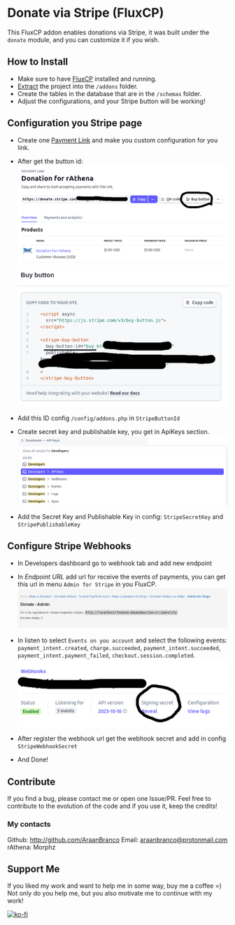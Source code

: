 # Donate via Stripe (FluxCP)
This FluxCP addon enables donations via Stripe, it was built under the `donate` module, and you can customize it if you wish.

## How to Install
- Make sure to have [FluxCP](https://github.com/rathena/FluxCP) installed and running.
- [Extract](https://github.com/AraanBranco/fluxcp-donate-stripe/archive/refs/heads/main.zip) the project into the `/addons` folder.
- Create the tables in the database that are in the `/schemas` folder.
- Adjust the configurations, and your Stripe button will be working!

## Configuration you Stripe page
- Create one [Payment Link](https://support.stripe.com/questions/how-to-accept-donations-through-stripe) and make you custom configuration for you link.
- After get the button id:
![payment-link-dash](./assets/payment-link-dash.png)
![get-button-id](./assets/get-button-id.png)

- Add this ID config `/config/addons.php` in `StripeButtonId`
- Create secret key and publishable key, you get in ApiKeys section.
![get-api-keys](./assets/get-api-keys.png)

- Add the Secret Key and Publishable Key in config: `StripeSecretKey` and `StripePublishableKey`

## Configure Stripe Webhooks
- In Developers dashboard go to webhook tab and add new endpoint
- In *Endpoint URL* add url for receive the events of payments, you can get this url in menu `Admin for Stripe` in you FluxCP.
![url-register-stripe](./assets/url-register-stripe.png)

- In listen to select `Events on you account` and select the following events: `payment_intent.created`, `charge.succeeded`, `payment_intent.succeeded`, `payment_intent.payment_failed`, `checkout.session.completed`.
![webhook-secret](./assets/webhook-secret.png)

- After register the webhook url get the webhook secret and add in config `StripeWebhookSecret`
- And Done!

## Contribute
If you find a bug, please contact me or open one Issue/PR.
Feel free to contribute to the evolution of the code and if you use it, keep the credits!

### My contacts
Github: http://github.com/AraanBranco
Email: araanbranco@protonmail.com
rAthena: Morphz

## Support Me
If you liked my work and want to help me in some way, buy me a coffee =)
Not only do you help me, but you also motivate me to continue with my work!

[![ko-fi](https://ko-fi.com/img/githubbutton_sm.svg)](https://ko-fi.com/L4L6VKCUW)